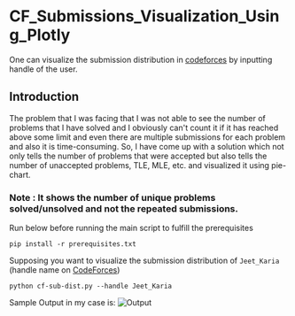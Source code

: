 # CF_Submissions_Visualization_Using_Plotly
One can visualize the submission distribution in [codeforces](https://codeforces.com/) by inputting handle of the user.

## Introduction
The problem that I was facing that I was not able to see the number of problems that I have solved and I obviously can't count it if it has reached above some limit and even there are multiple submissions for each problem and also it is time-consuming. So, I have come up with a solution which not only tells the number of problems that were accepted but also tells the number of unaccepted problems, TLE, MLE, etc. and visualized it using pie-chart.

### Note : It shows the number of unique problems solved/unsolved and not the repeated submissions.

Run below before running the main script to fulfill the prerequisites
```
pip install -r prerequisites.txt
```

Supposing you want to visualize the submission distribution of ```Jeet_Karia``` (handle name on [CodeForces](http://codeforces.com/))
```
python cf-sub-dist.py --handle Jeet_Karia
```

Sample Output in my case is:
![Output](https://github.com/JeetKaria06/CF_Submissions_Visualization_Using_Plotly/blob/master/output.png)

